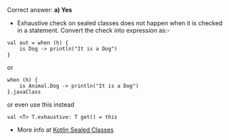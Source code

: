 Correct answer: **a) Yes**

* Exhaustive check on sealed classes does not happen when it is checked in a statement. Convert the check into expression as:- 
```
val out = when (h) {
    is Dog -> println("It is a Dog")
}
```

or

```
when (h) {
    is Animal.Dog -> println("It is a Dog")
}.javaClass
```

or even use this instead
```
val <T> T.exhaustive: T get() = this
```

* More info at [Kotlin Sealed Classes](http://kotlinlang.org/docs/reference/sealed-classes.html)
